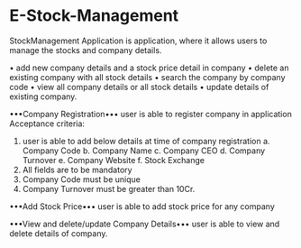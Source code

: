 # E-Stock-Management



























StockManagement Application is application, where it allows users to manage the stocks and company details.

•	add new company details and a stock price detail in company
•	delete an existing company with all stock details
•	search the company by company code
•	view all company details or all stock details
•	update details of existing company.

•••Company Registration•••
user is able to register company in application
Acceptance criteria:
1.	user is able to add below details at time of company registration
       a.	Company Code
       b.	Company Name
       c.	Company CEO
       d.	Company Turnover
       e.	Company Website
       f.	Stock Exchange
2.	All fields are to be mandatory
3.	Company Code must be unique
4.	Company Turnover must be greater than 10Cr.


•••Add Stock Price•••
user is able to add stock price for any company


•••View and delete/update Company Details•••
user is able to view and delete details of company.

